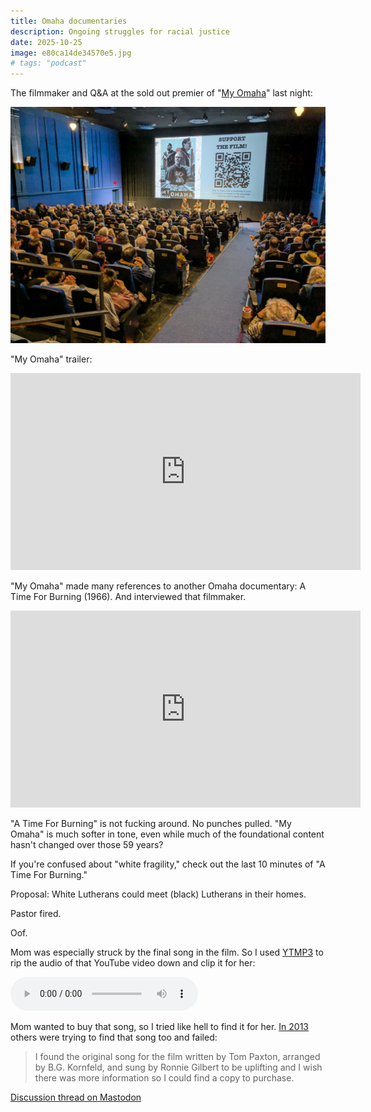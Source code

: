 ```yaml
---
title: Omaha documentaries
description: Ongoing struggles for racial justice
date: 2025-10-25
image: e80ca14de34570e5.jpg
# tags: "podcast"
---
```


The filmmaker and Q&A at the sold out premier of "[My Omaha](https://www.myomahafilm.com/)" last night:

<!-- <img src="./e22e8b9639b351fc.jpg" alt="filmmaker"/> -->
<img src="./e80ca14de34570e5.jpg" alt="crowd"/>

"My Omaha" trailer:
<iframe width="560" height="315" src="https://www.youtube.com/embed/w8RV4X59WFg?si=NSWjwgcCow1tVDpc" title="YouTube video player" frameborder="0" allow="accelerometer; autoplay; clipboard-write; encrypted-media; gyroscope; picture-in-picture; web-share" referrerpolicy="strict-origin-when-cross-origin" allowfullscreen></iframe>

"My Omaha" made many references to another Omaha documentary: A Time For Burning (1966). And interviewed that filmmaker.

<iframe width="560" height="315" src="https://www.youtube.com/embed/q8PwM3TA094?si=BYJc05Nr306EWR9T" title="YouTube video player" frameborder="0" allow="accelerometer; autoplay; clipboard-write; encrypted-media; gyroscope; picture-in-picture; web-share" referrerpolicy="strict-origin-when-cross-origin" allowfullscreen></iframe>

"A Time For Burning" is not fucking around. No punches pulled. "My Omaha" is much softer in tone, even while much of the foundational content hasn't changed over those 59 years?

If you're confused about "white fragility," check out the last 10 minutes of "A Time For Burning."

Proposal: White Lutherans could meet (black) Lutherans in their homes.

Pastor fired.

Oof.

Mom was especially struck by the final song in the film. So I used [YTMP3](https://ytmp3.cx/) to rip the audio
of that YouTube video down and clip it for her:

<audio controls src="end of A Time For Burning (1966).m4a"></audio>

Mom wanted to buy that song, so I tried like hell to find it for her.
[In 2013](https://thelifemosaic.com/a-closer-look-7-a-time-for-burning/)
others were trying to find that song too and failed:
> I found the original song for the film written by Tom Paxton, arranged by B.G. Kornfeld,
> and sung by Ronnie Gilbert to be uplifting and I wish there was more information so I
> could find a copy to purchase.

[Discussion thread on Mastodon](https://flyovercountry.social/@deafferret/115377565314142653)
